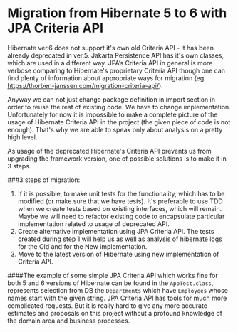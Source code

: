 Migration from Hibernate 5 to 6 with JPA Criteria API
===
Hibernate ver.6 does not support it's own old Criteria API - it has been already deprecated in ver.5. Jakarta Persistence API has it's own classes, which are used in a different way. JPA’s Criteria API in general is more verbose comparing to Hibernate's proprietary Criteria API though one can find plenty of information about appropriate ways for migration (eg. https://thorben-janssen.com/migration-criteria-api/). 

Anyway we can not just change package definition in import section in order to reuse the rest of existing code. We have to change implementation. Unfortunately for now it is impossible to make a complete picture of the usage of Hibernate Criteria API in the project (the given piece of code is not enough). That's why we are able to speak only about analysis on a pretty high level.

As usage of the deprecated Hibernate's Criteria API prevents us from upgrading the framework version, one of possible solutions is to make it in 3 steps.
 
###3 steps of migration:

1. If it is possible, to make unit tests for the functionality, which has to be modified (or make sure that we have tests). It's preferable to use TDD when we create tests based on existing interfaces, which will remain. Maybe we will need to refactor existing code to encapsulate particular implementation related to usage of deprecated API.
2. Create alternative implementation using JPA Criteria API. The tests created during step 1 will help us as well as analysis of hibernate logs for the Old and for the New implementation.
3. Move to the latest version of Hibernate using new implementation of Criteria API.

####The example of some simple JPA Criteria API which works fine for both 5 and 6 versions of Hibernate can be found in the `AppTest.class`, represents selection from DB the `Departments` which have `Employees` whose names start with the given string. JPA Criteria API has tools for much more complicated requests. But it is really hard to give any more accurate estimates and proposals on this project without a profound knowledge of the domain area and business processes.
